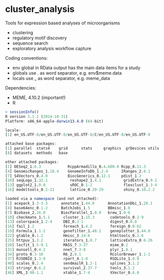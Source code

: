 # cluster_analysis
Tools for expression based analyses of microorganisms
* clustering
* regulatory motif discovery
* sequence search
* exploratory analysis workflow capture

Coding conventions:
* env global in RData output has the main data items for a study
* globals use . as word separator, e.g. env$meme.data
* locals use _ as word separator, e.g. meme_data

Dependencies:
* MEME, 4.10.2 (important!)
* R

```R
> sessionInfo()
R version 3.1.2 (2014-10-31)
Platform: x86_64-apple-darwin13.4.0 (64-bit)

locale:
[1] en_US.UTF-8/en_US.UTF-8/en_US.UTF-8/C/en_US.UTF-8/en_US.UTF-8

attached base packages:
[1] parallel  stats4    grid      stats     graphics  grDevices utils
[8] datasets  methods   base

other attached packages:
[1] DESeq2_1.6.3            RcppArmadillo_0.4.600.0 Rcpp_0.11.3
[4] GenomicRanges_1.18.4    GenomeInfoDb_1.2.4      IRanges_2.0.1
[7] S4Vectors_0.4.0         BiocGenerics_0.12.1     pdist_1.2
[10] seqLogo_1.32.1          reshape2_1.4.1          gridExtra_0.9.1
[13] ggplot2_1.0.0           sROC_0.1-2              flexclust_1.3-4
[16] modeltools_0.2-21       lattice_0.20-29         shiny_0.10.2.2

loaded via a namespace (and not attached):
[1] acepack_1.3-3.3      annotate_1.44.0      AnnotationDbi_1.28.1
[4] base64enc_0.1-2      BatchJobs_1.5        BBmisc_1.8
[7] Biobase_2.26.0       BiocParallel_1.0.0   brew_1.0-6
[10] checkmate_1.5.1      cluster_1.15.3       codetools_0.2-9
[13] colorspace_1.2-4     DBI_0.3.1            digest_0.6.8
[16] fail_1.2             foreach_1.4.2        foreign_0.8-62
[19] Formula_1.1-2        genefilter_1.48.1    geneplotter_1.44.0  
[22] gtable_0.1.2         Hmisc_3.14-6         htmltools_0.2.6
[25] httpuv_1.3.2         iterators_1.0.7      latticeExtra_0.6-26
[28] locfit_1.5-9.1       MASS_7.3-37          mime_0.2
[31] munsell_0.4.2        nnet_7.3-8           plyr_1.8.1
[34] proto_0.3-10         R6_2.0.1             RColorBrewer_1.1-2  
[37] RJSONIO_1.3-0        rpart_4.1-8          RSQLite_1.0.0
[40] scales_0.2.4         sendmailR_1.2-1      splines_3.1.2
[43] stringr_0.6.2        survival_2.37-7      tools_3.1.2
[46] XML_3.98-1.1         xtable_1.7-4         XVector_0.6.0
```
